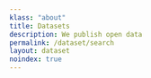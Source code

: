 ```yaml
---
klass: "about"
title: Datasets
description: We publish open data
permalink: /dataset/search
layout: dataset
noindex: true
---
```

<script>
  // overwritting siteconfig for a specific page allows us to have multiple literature widgets with different configuration
  var siteConfig = {
    dataset: {
      rootFilter: {publishingCountry: ['AS','CK','TL','FM','FJ','PF','GU','KI','MH','NR','NC','NU','MP','PW','PG','WS','SB','TK','TO','TV','VU','WF']},
    }
  };
</script>
